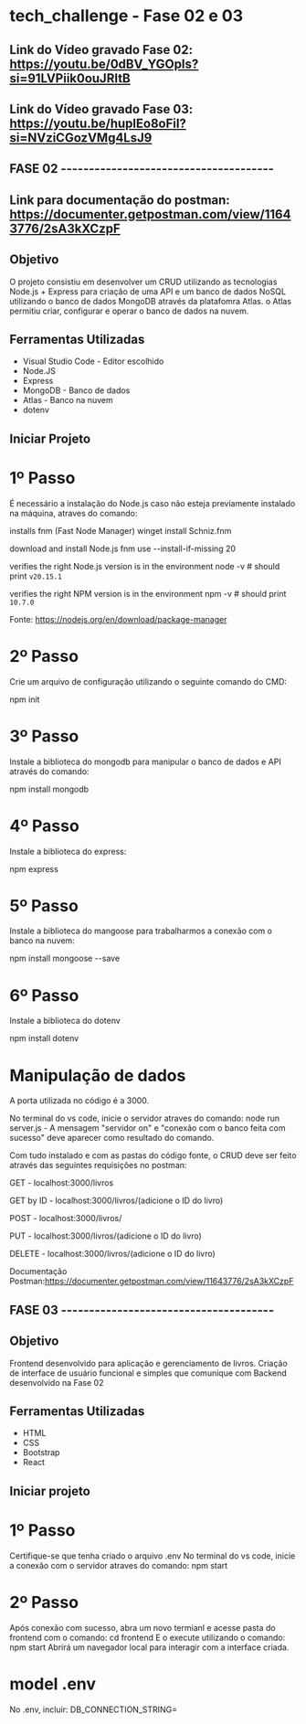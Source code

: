 # tech_challenge - Fase 02 e 03

## Link do Vídeo gravado Fase 02: https://youtu.be/0dBV_YGOpIs?si=91LVPiik0ouJRItB
## Link do Vídeo gravado Fase 03: https://youtu.be/huplEo8oFiI?si=NVziCGozVMg4LsJ9

## FASE 02 --------------------------------------
## Link para documentação do postman: https://documenter.getpostman.com/view/11643776/2sA3kXCzpF

## Objetivo

O projeto consistiu em desenvolver um CRUD utilizando as tecnologias Node.js + Express para criação de uma API e um banco de dados NoSQL utilizando o banco de dados MongoDB através da platafomra Atlas. o Atlas permitiu criar, configurar e operar o banco de dados na nuvem.

## Ferramentas Utilizadas

- Visual Studio Code - Editor escolhido 
- Node.JS
- Express
- MongoDB - Banco de dados
- Atlas - Banco na nuvem
- dotenv

## Iniciar Projeto

# 1º Passo
É necessário a instalação do Node.js caso não esteja previamente instalado na máquina, atraves do comando: 

installs fnm (Fast Node Manager)
winget install Schniz.fnm

download and install Node.js
fnm use --install-if-missing 20

verifies the right Node.js version is in the environment
node -v # should print `v20.15.1`

verifies the right NPM version is in the environment
npm -v # should print `10.7.0`

Fonte: https://nodejs.org/en/download/package-manager

# 2º Passo 
Crie um arquivo de configuração utilizando o seguinte comando do CMD:

npm init

# 3º Passo
Instale a biblioteca do mongodb para manipular o banco de dados e API através do comando: 

npm install mongodb

# 4º Passo
Instale a biblioteca do express:

npm express

# 5º Passo 
Instale a biblioteca do mangoose para trabalharmos a conexão com o banco na nuvem: 

npm install mongoose --save


# 6º Passo 

Instale a biblioteca do dotenv 

npm install dotenv 


# Manipulação de dados

A porta utilizada no código é a 3000. 

No terminal do vs code, inicie o servidor atraves do comando: node run server.js - A mensagem "servidor on" e "conexão com o banco feita com sucesso" deve aparecer como resultado do comando.  

Com tudo instalado e com as pastas do código fonte, o CRUD deve ser feito através das seguintes requisições no postman: 

GET - localhost:3000/livros

GET by ID - localhost:3000/livros/(adicione o ID do livro)

POST - localhost:3000/livros/

PUT - localhost:3000/livros/(adicione o ID do livro)

DELETE - localhost:3000/livros/(adicione o ID do livro)

Documentação Postman:https://documenter.getpostman.com/view/11643776/2sA3kXCzpF


## FASE 03 --------------------------------------

## Objetivo
Frontend desenvolvido para aplicação e gerenciamento de livros. Criação de interface de usuário funcional e simples que comunique com Backend desenvolvido na Fase 02 

## Ferramentas Utilizadas
- HTML
- CSS
- Bootstrap
- React

## Iniciar projeto

# 1º Passo
Certifique-se que tenha criado o arquivo .env
No terminal do vs code, inicie a conexão com o servidor atraves do comando: npm start

# 2º Passo
Após conexão com sucesso, abra um novo termianl e acesse pasta do frontend com o comando:  cd frontend
E o execute utilizando o comando: npm start
Abrirá um navegador local para interagir com a interface criada.

# model .env
No .env, incluir: 
DB_CONNECTION_STRING=
